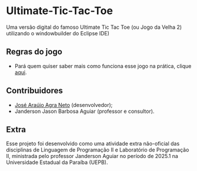 # Ultimate-Tic-Tac-Toe
 Uma versão digital do famoso Ultimate Tic Tac Toe (ou Jogo da Velha 2) utilizando o windowbuilder do Eclipse IDE)
## Regras do jogo
* Pará quem quiser saber mais como funciona esse jogo na prática, clique [aqui](https://youtu.be/HPKffSMK35c?si=CHowSpuoP3B4nHa7).
## Contribuidores
* [José Araújo Agra Neto](@Littleneto) (desenvolvedor);
* Janderson Jason Barbosa Aguiar (professor e consultor).
## Extra
Esse projeto foi desenvolvido como uma atividade extra não-oficial das disciplinas de Linguagem de Programação II e Laboratório de Programação II, ministrada pelo professor Janderson Aguiar no período de 2025.1 na Universidade Estadual da Paraíba (UEPB).